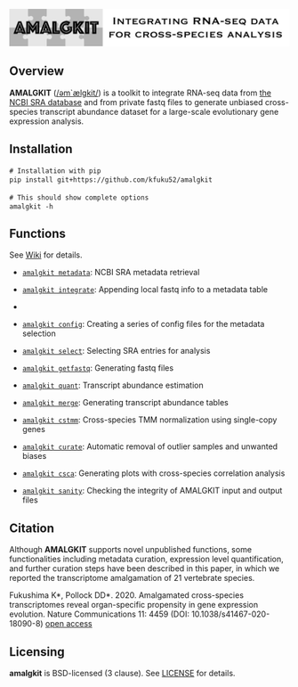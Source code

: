 ![](logo/logo_amalgkit_large.png)

## Overview
**AMALGKIT** ([/əm`ælgkit/](http://ipa-reader.xyz/?text=%C9%99m%60%C3%A6lgkit&voice=Joanna)) is a toolkit to integrate RNA-seq data from [the NCBI SRA database](https://www.ncbi.nlm.nih.gov/sra) and from private fastq files to generate unbiased cross-species transcript abundance dataset for a large-scale evolutionary gene expression analysis.

## Installation
```
# Installation with pip
pip install git+https://github.com/kfuku52/amalgkit

# This should show complete options
amalgkit -h
```

## Functions
See [Wiki](https://github.com/kfuku52/amalgkit/wiki) for details.

- [`amalgkit metadata`](https://github.com/kfuku52/amalgkit/wiki/amalgkit-metadata): NCBI SRA metadata retrieval

- [`amalgkit integrate`](https://github.com/kfuku52/amalgkit/wiki/amalgkit-integrate): Appending local fastq info to a metadata table
- 
- [`amalgkit config`](https://github.com/kfuku52/amalgkit/wiki/amalgkit-config): Creating a series of config files for the metadata selection

- [`amalgkit select`](https://github.com/kfuku52/amalgkit/wiki/amalgkit-select): Selecting SRA entries for analysis

- [`amalgkit getfastq`](https://github.com/kfuku52/amalgkit/wiki/amalgkit-getfastq): Generating fastq files

- [`amalgkit quant`](https://github.com/kfuku52/amalgkit/wiki/amalgkit-quant): Transcript abundance estimation

- [`amalgkit merge`](https://github.com/kfuku52/amalgkit/wiki/amalgkit-merge): Generating transcript abundance tables

- [`amalgkit cstmm`](https://github.com/kfuku52/amalgkit/wiki/amalgkit-cstmm): Cross-species TMM normalization using single-copy genes

- [`amalgkit curate`](https://github.com/kfuku52/amalgkit/wiki/amalgkit-curate): Automatic removal of outlier samples and unwanted biases

- [`amalgkit csca`](https://github.com/kfuku52/amalgkit/wiki/amalgkit-csca): Generating plots with cross-species correlation analysis

- [`amalgkit sanity`](https://github.com/kfuku52/amalgkit/wiki/amalgkit-sanity): Checking the integrity of AMALGKIT input and output files

## Citation
Although **AMALGKIT** supports novel unpublished functions, some functionalities including metadata curation, expression level quantification, and further curation steps have been described in this paper, in which we reported the transcriptome amalgamation of 21 vertebrate species.

Fukushima K*, Pollock DD*. 2020. Amalgamated cross-species transcriptomes reveal organ-specific propensity in gene expression evolution. Nature Communications 11: 4459 (DOI: 10.1038/s41467-020-18090-8) [open access](https://www.nature.com/articles/s41467-020-18090-8)

## Licensing
**amalgkit** is BSD-licensed (3 clause). See [LICENSE](LICENSE) for details.
